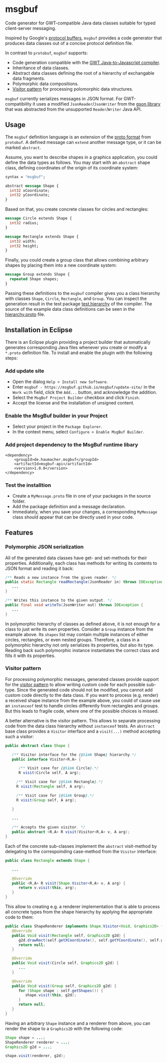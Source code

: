 # msgbuf
Code generator for GWT-compatible Java data classes suitable for typed client-server messaging.

Inspired by Google's [protocol buffers](https://developers.google.com/protocol-buffers), `msgbuf` provides a code generator that produces data classes out of a concise protocol definition file. 

In contrast to `protobuf`, `msgbuf` supports:
 * Code generation compatible with the [GWT Java-to-Javascript compiler](http://www.gwtproject.org/).
 * Inheritance of data classes.
 * Abstract data classes defining the root of a hierarchy of exchangable data fragments.
 * Polymorphic data compositions.
 * [Visitor pattern](https://en.wikipedia.org/wiki/Visitor_pattern) for processing polomorphic data structures.
 
`msgbuf` currently serializes messages in JSON format. For GWT-compatibility it uses a modified `JsonReader`/`JsonWriter` from the [gson library](https://github.com/google/gson) that was abstracted from the unsupported `Reader`/`Writer` Java API.

## Usage
 
The `msgbuf` definition language is an extension of the [proto format](https://developers.google.com/protocol-buffers/docs/proto3) from `protobuf`. A defined message can `extend` another message type, or it can be marked `abstract`. 

Assume, you want to describe shapes in a graphics application, you could define the data types as follows. You may start with an `abstract` shape class, defining coordinates of the origin of its coordinate system:
```protobuf
syntax = "msgbuf";

abstract message Shape {
  int32 xCoordinate;
  int32 yCoordinate;
}
```

Based on that, you create concrete classes for circles and rectangles:

```protobuf
message Circle extends Shape {
  int32 radius;
}

message Rectangle extends Shape {
  int32 width;
  int32 height;
}
```

Finally, you could create a group class that allows combining arbitrary shapes by placing them into a new coordinate system:

```protobuf
message Group extends Shape {
  repeated Shape shapes;
}
```

Passing these definitions to the `msgbuf` compiler gives you a class hierarchy with classes `Shape`, `Circle`, `Rectangle`, and `Group`. You can inspect the generation result in the test package [test.hierarchy](https://github.com/msgbuf/msgbuf/tree/main/de.haumacher.msgbuf.generator/src/test/java/test/hierarchy/data) of the compiler. The source of the example data class definitions can be seen in the [hierarchy.proto](https://github.com/msgbuf/msgbuf/tree/main/de.haumacher.msgbuf.generator/src/test/java/test/hierarchy/data/hierarchy.proto) file.

## Installation in Eclipse

There is an Eclipse plugin providing a project builder that automatically generates corresponding Java files whenever you create or modify a `*.proto` definition file. To install and enable the plugin with the following steps:

### Add update site

 * Open the dialog `Help > Install new Software`.
 * Enter `msgbuf - https://msgbuf.github.io/msgbuf/update-site/` in the `Work with` field, click the `Add...` button, and acknowledge the addition. 
 * Select the `MsgBuf Project Builder` checkbox and click `Finish`. 
 * Accept the license and the installation of unsigned content.

### Enable the MsgBuf builder in your Project

 * Select your project in the `Package Explorer`.
 * In the context menu, select `Configure > Enable MsgBuf Builder`.

### Add project dependency to the MsgBuf runtime libary

```
<dependency>
    <groupId>de.haumacher.msgbuf</groupId>
    <artifactId>msgbuf-api</artifactId>
    <version>1.0.0</version>
</dependency>
```

### Test the installtion

 * Create a `MyMessage.proto` file in one of your packages in the source folder.
 * Add the package definition and a message declaration.
 * Immediately, when you save your changes, a corresponding `MyMessage` class should appear that can be directly used in your code.

## Features

### Polymorphic JSON serialization

All of the generated data classes have get- and set-methods for their properties. Additionally, each class has methods for writing its contents to JSON format and reading it back:

```java
/** Reads a new instance from the given reader. */
public static Rectangle readRectangle(JsonReader in) throws IOException {
   ...
}

/** Writes this instance to the given output. */
public final void writeTo(JsonWriter out) throws IOException {
   ...
}
```

In polymorphic hierarchy of classes as defined above, it is not enough for a class to just write its own properties. Consider a `Group` instance from the example above. Its `shapes` list may contain multiple instances of either circles, rectangles, or even nested groups. Therefore, a class in a polymorphic hierarchy not only serializes its properties, but also its type. Reading back such polymorphic instance instantiates the correct class and fills it with its properties.

### Visitor pattern

For processing polymorphic messages, generated classes provide support for the [visitor pattern](https://en.wikipedia.org/wiki/Visitor_pattern) to allow writing custom code for each possible sub-type. Since the generated code should not be modified, you cannot add custom code directly to the data class. If you want to process (e.g. render) a received shape instance from the example above, you could of cause use an `instanceof` test to handle circles differently from rectangles and groups. But this leads to fragile code, where one of the possible choices is missed.

A better alternative is the visitor pattern. This allows to separate processing code from the data class hierarchy without `instanceof` tests. An `abstract` base class provides a `Visitor` interface and a `visit(...)` method accepting such a visitor:

```java
public abstract class Shape {

   /** Visitor interface for the {@link Shape} hierarchy.*/
   public interface Visitor<R,A> {

      /** Visit case for {@link Circle}.*/
      R visit(Circle self, A arg);

     /** Visit case for {@link Rectangle}.*/
     R visit(Rectangle self, A arg);

     /** Visit case for {@link Group}.*/
     R visit(Group self, A arg);

   }
  
   ...

   /** Accepts the given visitor. */
   public abstract <R,A> R visit(Visitor<R,A> v, A arg);
}
```

Each of the concrete sub-classes implement the `abstract` visit-method by delegating to the correspoinding case-method from the `Visitor` interface:

```java
public class Rectangle extends Shape {

   ...

   @Override
   public <R,A> R visit(Shape.Visitor<R,A> v, A arg) {
      return v.visit(this, arg);
   }
}
```

This allow to creating e.g. a renderer implementation that is able to process all concrete types from the shape hierarchy by applying the appropriate code to them:

```java
public class ShapeRenderer implements Shape.Visitor<Void, Graphics2D> {
   @Override
   public Void visit(Rectangle self, Graphics2D g2d) {
      g2d.drawRect(self.getXCoordinate(), self.getYCoordinate(), self.getWidth(), self.getHeight());
      return null;
   }

   @Override
   public Void visit(Circle self, Graphics2D g2d) {
      ...
   }

   @Override
   public Void visit(Group self, Graphics2D g2d) {
      for (Shape shape : self.getShapes()) {
         shape.visit(this, g2d);
      }
      return null;
   }
}
```

Having an arbitrary `Shape` instance and a renderer from above, you can render the shape to a `Graphics2D` with the following code:

```java
Shape shape = ...;
ShapeRenderer renderer = ...;
Graphics2D g2d = ...;

shape.visit(renderer, g2d);
```

